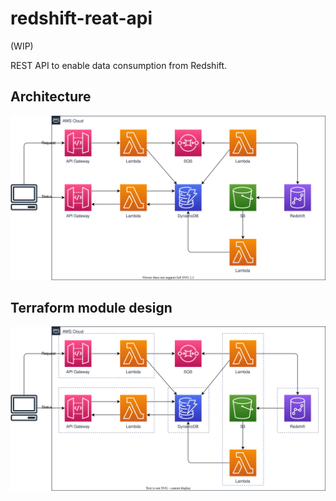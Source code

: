 # redshift-reat-api
(WIP)

REST API to enable data consumption from Redshift.

## Architecture

![architecture](img/architecture.drawio.svg)

## Terraform module design

![module-design](img/module-design.drawio.svg)

